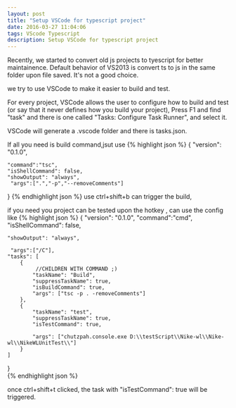 ```yaml
---
layout: post
title: "Setup VSCode for typescript project"
date: 2016-03-27 11:04:06
tags: VScode Typescript
description: Setup VSCode for typescript project
---
```


Recently, we started to convert old js projects to tyescript for better maintainence. Default behavior of VS2013 is convert ts to js in the same folder upon file saved. It's not a good choice.

we try to use VSCode to make it easier to build and test.

For every project, VSCode allows the user to configure how to build and test (or say that it never defines how you build your project), Press F1 and find "task" and there is one called "Tasks: Configure Task Runner", and select it.

VSCode will generate a .vscode folder and there is tasks.json.

If all you need is build command,jsut use
{% highlight json %}
{
	"version": "0.1.0",

    "command":"tsc",
	"isShellCommand": false,
	"showOutput": "always",
     "args":[".","-p","--removeComments"]
}
{% endhighlight json %}
use ctrl+shift+b can trigger the build,


if you need you project can be tested upon the hotkey , can use the config like
{% highlight json %}
{
	"version": "0.1.0",
    "command":"cmd",
	"isShellCommand": false,

	"showOutput": "always",

     "args":["/C"],
    "tasks": [
        {
             //CHILDREN WITH COMMAND ;)
            "taskName": "Build",
            "suppressTaskName": true,
            "isBuildCommand": true,
            "args": ["tsc -p . -removeComments"]
        },
        {
            "taskName": "test",
            "suppressTaskName": true,
            "isTestCommand": true,
          
            "args": ["chutzpah.console.exe D:\\testScript\\Nike-wl\\Nike-wl\\NikeWLUnitTest\\"]
        }
    ]
}  
{% endhighlight json %}

once ctrl+shift+t clicked, the task with  "isTestCommand": true will be triggered.